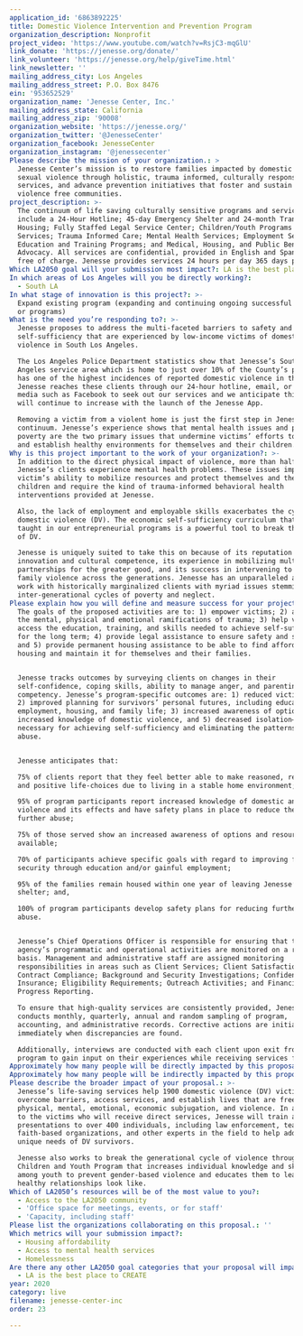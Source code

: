 ```yaml
---
application_id: '6863892225'
title: Domestic Violence Intervention and Prevention Program
organization_description: Nonprofit
project_video: 'https://www.youtube.com/watch?v=RsjC3-mqGlU'
link_donate: 'https://jenesse.org/donate/'
link_volunteer: 'https://jenesse.org/help/giveTime.html'
link_newsletter: ''
mailing_address_city: Los Angeles
mailing_address_street: P.O. Box 8476
ein: '953652529'
organization_name: 'Jenesse Center, Inc.'
mailing_address_state: California
mailing_address_zip: '90008'
organization_website: 'https://jenesse.org/'
organization_twitter: '@JenesseCenter'
organization_facebook: JenesseCenter
organization_instagram: '@jenessecenter'
Please describe the mission of your organization.: >
  Jenesse Center’s mission is to restore families impacted by domestic and
  sexual violence through holistic, trauma informed, culturally responsive
  services, and advance prevention initiatives that foster and sustain healthy,
  violence free communities.
project_description: >-
  The continuum of life saving culturally sensitive programs and services that
  include a 24-Hour Hotline; 45-day Emergency Shelter and 24-month Transitional
  Housing; Fully Staffed Legal Service Center; Children/Youth Programs and
  Services; Trauma Informed Care; Mental Health Services; Employment Services/
  Education and Training Programs; and Medical, Housing, and Public Benefits
  Advocacy. All services are confidential, provided in English and Spanish, and
  free of charge. Jenesse provides services 24 hours per day 365 days per year.
Which LA2050 goal will your submission most impact?: LA is the best place to LIVE
In which areas of Los Angeles will you be directly working?:
  - South LA
In what stage of innovation is this project?: >-
  Expand existing program (expanding and continuing ongoing successful projects
  or programs)
What is the need you’re responding to?: >-
  Jenesse proposes to address the multi-faceted barriers to safety and
  self-sufficiency that are experienced by low-income victims of domestic
  violence in South Los Angeles.

  The Los Angeles Police Department statistics show that Jenesse’s South Los
  Angeles service area which is home to just over 10% of the County’s population
  has one of the highest incidences of reported domestic violence in the city.
  Jenesse reaches these clients through our 24-hour hotline, email, or social
  media such as Facebook to seek out our services and we anticipate this number
  will continue to increase with the launch of the Jenesse App.

  Removing a victim from a violent home is just the first step in Jenesse’s care
  continuum. Jenesse’s experience shows that mental health issues and persistent
  poverty are the two primary issues that undermine victims’ efforts to escape
  and establish healthy environments for themselves and their children.
Why is this project important to the work of your organization?: >-
  In addition to the direct physical impact of violence, more than half of
  Jenesse’s clients experience mental health problems. These issues impact the
  victim’s ability to mobilize resources and protect themselves and their
  children and require the kind of trauma-informed behavioral health
  interventions provided at Jenesse.

  Also, the lack of employment and employable skills exacerbates the cycle of
  domestic violence (DV). The economic self-sufficiency curriculum that is
  taught in our entrepreneurial programs is a powerful tool to break the cycle
  of DV.

  Jenesse is uniquely suited to take this on because of its reputation for
  innovation and cultural competence, its experience in mobilizing multi-sector
  partnerships for the greater good, and its success in intervening to stop
  family violence across the generations. Jenesse has an unparalleled ability to
  work with historically marginalized clients with myriad issues stemming from
  inter-generational cycles of poverty and neglect.
Please explain how you will define and measure success for your project.: >-
  The goals of the proposed activities are to: 1) empower victims; 2) address
  the mental, physical and emotional ramifications of trauma; 3) help victims
  access the education, training, and skills needed to achieve self-sufficiency
  for the long term; 4) provide legal assistance to ensure safety and stability;
  and 5) provide permanent housing assistance to be able to find affordable
  housing and maintain it for themselves and their families.


  Jenesse tracks outcomes by surveying clients on changes in their
  self-confidence, coping skills, ability to manage anger, and parenting
  competency. Jenesse’s program-specific outcomes are: 1) reduced victimization;
  2) improved planning for survivors’ personal futures, including education,
  employment, housing, and family life; 3) increased awareness of options; 4)
  increased knowledge of domestic violence, and 5) decreased isolation—all
  necessary for achieving self-sufficiency and eliminating the patterns of
  abuse.


  Jenesse anticipates that:

  75% of clients report that they feel better able to make reasoned, realistic
  and positive life-choices due to living in a stable home environment;

  95% of program participants report increased knowledge of domestic and sexual
  violence and its effects and have safety plans in place to reduce the risk of
  further abuse;

  75% of those served show an increased awareness of options and resources
  available;

  70% of participants achieve specific goals with regard to improving financial
  security through education and/or gainful employment; 

  95% of the families remain housed within one year of leaving Jenesse’s
  shelter; and, 

  100% of program participants develop safety plans for reducing further risk of
  abuse.


  Jenesse’s Chief Operations Officer is responsible for ensuring that the
  agency’s programmatic and operational activities are monitored on a regular
  basis. Management and administrative staff are assigned monitoring
  responsibilities in areas such as Client Services; Client Satisfaction;
  Contract Compliance; Background and Security Investigations; Confidentiality;
  Insurance; Eligibility Requirements; Outreach Activities; and Financial and
  Progress Reporting.

  To ensure that high-quality services are consistently provided, Jenesse
  conducts monthly, quarterly, annual and random sampling of program,
  accounting, and administrative records. Corrective actions are initiated
  immediately when discrepancies are found.

  Additionally, interviews are conducted with each client upon exit from our
  program to gain input on their experiences while receiving services from us.
Approximately how many people will be directly impacted by this proposal?: '1900'
Approximately how many people will be indirectly impacted by this proposal?: '2500'
Please describe the broader impact of your proposal.: >-
  Jenesse’s life-saving services help 1900 domestic violence (DV) victims to
  overcome barriers, access services, and establish lives that are free from
  physical, mental, emotional, economic subjugation, and violence. In addition
  to the victims who will receive direct services, Jenesse will train and make
  presentations to over 400 individuals, including law enforcement, teachers,
  faith-based organizations, and other experts in the field to help address the
  unique needs of DV survivors.

  Jenesse also works to break the generational cycle of violence through its
  Children and Youth Program that increases individual knowledge and skills
  among youth to prevent gender-based violence and educates them to learn what
  healthy relationships look like.
Which of LA2050’s resources will be of the most value to you?:
  - Access to the LA2050 community
  - 'Office space for meetings, events, or for staff'
  - 'Capacity, including staff'
Please list the organizations collaborating on this proposal.: ''
Which metrics will your submission impact?:
  - Housing affordability
  - Access to mental health services
  - Homelessness
Are there any other LA2050 goal categories that your proposal will impact?:
  - LA is the best place to CREATE
year: 2020
category: live
filename: jenesse-center-inc
order: 23

---
```

